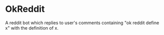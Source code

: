 # OkReddit
A reddit bot which replies to user's comments containing "ok reddit define x" with the definition of x.

